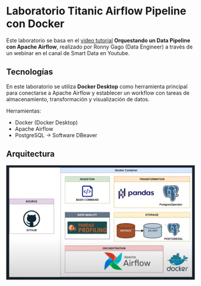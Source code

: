 # Laboratorio Titanic Airflow Pipeline con Docker

Este laboratorio se basa en el [video tutorial](https://youtu.be/zkZPBHzvoMA) **Orquestando un Data Pipeline con Apache Airflow**, realizado por Ronny Gago (Data Engineer) a través de un webinar en el canal de Smart Data en Youtube.

## Tecnologías

En este laboratorio se utiliza **Docker Desktop** como herramienta principal para conectarse a Apache Airflow y establecer un workflow con tareas de almacenamiento, transformación y visualización de datos.

Herramientas:

- Docker (Docker Desktop)
- Apache Airflow
- PostgreSQL -> Software DBeaver

## Arquitectura

![Titanic Arquitecture](https://github.com/JhonBS20/Lab_Titanic_Airflow_Pipeline_With_Docker/blob/main/Titanic%20Arquitecture.png?raw=true)
